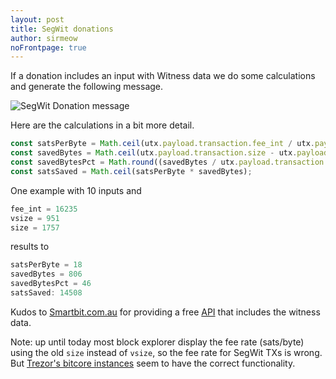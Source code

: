 ```yaml
---
layout: post
title: SegWit donations
author: sirmeow
noFrontpage: true
---
```


If a donation includes an input with Witness data we do some calculations and generate the following message.

![SegWit Donation message](http://i.imgur.com/o5qPvaG.png?1)

Here are the calculations in a bit more detail.

```js
const satsPerByte = Math.ceil(utx.payload.transaction.fee_int / utx.payload.transaction.vsize);
const savedBytes = Math.ceil(utx.payload.transaction.size - utx.payload.transaction.vsize);
const savedBytesPct = Math.round((savedBytes / utx.payload.transaction.size) * 100);
const satsSaved = Math.ceil(satsPerByte * savedBytes);
```

One example with 10 inputs and
```js
fee_int = 16235
vsize = 951
size = 1757
```
results to
```js
satsPerByte = 18
savedBytes = 806
savedBytesPct = 46
satsSaved: 14508
```

Kudos to [Smartbit.com.au](https://www.smartbit.com.au) for providing a free [API](https://www.smartbit.com.au/api) that includes the witness data.

Note: up until today most block explorer display the fee rate (sats/byte) using the old `size` instead of `vsize`, so the fee rate for SegWit TXs is wrong. But [Trezor's bitcore instances](https://btc-bitcore1.trezor.io) seem to have the correct functionality.
